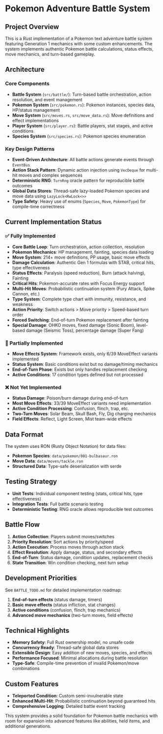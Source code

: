 # Pokemon Adventure Battle System

## Project Overview

This is a Rust implementation of a Pokemon text adventure battle system featuring Generation 1 mechanics with some custom enhancements. The system implements authentic Pokemon battle calculations, status effects, move mechanics, and turn-based gameplay.

## Architecture

### Core Components

- **Battle System** (`src/battle/`): Turn-based battle orchestration, action resolution, and event management
- **Pokemon System** (`src/pokemon.rs`): Pokemon instances, species data, HP/status management
- **Move System** (`src/moves.rs`, `src/move_data.rs`): Move definitions and effect implementations
- **Player System** (`src/player.rs`): Battle players, stat stages, and active conditions
- **Species System** (`src/species.rs`): Pokemon species enumeration

### Key Design Patterns

- **Event-Driven Architecture**: All battle actions generate events through `EventBus`
- **Action Stack Pattern**: Dynamic action injection using `VecDeque` for multi-hit moves and complex sequences
- **Deterministic RNG**: `TurnRng` oracle pattern for reproducible battle outcomes
- **Global Data Stores**: Thread-safe lazy-loaded Pokemon species and move data using `LazyLock<RwLock<>>`
- **Type Safety**: Heavy use of enums (`Species`, `Move`, `PokemonType`) for compile-time correctness

## Current Implementation Status

### ✅ Fully Implemented
- **Core Battle Loop**: Turn orchestration, action collection, resolution
- **Pokemon Mechanics**: HP management, fainting, species data loading
- **Move System**: 214+ move definitions, PP usage, basic move effects
- **Damage Calculation**: Authentic Gen 1 formulas with STAB, critical hits, type effectiveness
- **Status Effects**: Paralysis (speed reduction), Burn (attack halving), Fainting
- **Critical Hits**: Pokemon-accurate rates with Focus Energy support
- **Multi-Hit Moves**: Probabilistic continuation system (Fury Attack, Spike Cannon, etc.)
- **Type System**: Complete type chart with immunity, resistance, and weakness
- **Action Priority**: Switch actions > Move priority > Speed-based turn order
- **Forced Switching**: End-of-turn Pokemon replacement after fainting
- **Special Damage**: OHKO moves, fixed damage (Sonic Boom), level-based damage (Seismic Toss), percentage damage (Super Fang)

### 🚧 Partially Implemented
- **Move Effects System**: Framework exists, only 6/39 MoveEffect variants implemented
- **Status System**: Basic conditions exist but no damage/timing mechanics
- **End-of-Turn Phase**: Exists but only handles replacement checking
- **Active Conditions**: 17 condition types defined but not processed

### ❌ Not Yet Implemented
- **Status Damage**: Poison/burn damage during end-of-turn
- **Most Move Effects**: 33/39 MoveEffect variants need implementation
- **Active Condition Processing**: Confusion, flinch, trap, etc.
- **Two-Turn Moves**: Solar Beam, Skull Bash, Fly, Dig charging mechanics
- **Field Effects**: Reflect, Light Screen, Mist team-wide effects

## Data Format

The system uses RON (Rusty Object Notation) for data files:

- **Pokemon Species**: `data/pokemon/001-bulbasaur.ron`
- **Move Data**: `data/moves/tackle.ron` 
- **Structured Data**: Type-safe deserialization with serde

## Testing Strategy

- **Unit Tests**: Individual component testing (stats, critical hits, type effectiveness)
- **Integration Tests**: Full battle scenario testing
- **Deterministic Testing**: RNG oracle allows reproducible test outcomes

## Battle Flow

1. **Action Collection**: Players submit moves/switches
2. **Priority Resolution**: Sort actions by priority/speed
3. **Action Execution**: Process moves through action stack
4. **Effect Resolution**: Apply damage, status, and secondary effects
5. **End-of-Turn**: Status damage, condition updates, replacement checks
6. **State Transition**: Win condition checking, next turn setup

## Development Priorities

See `BATTLE_TODO.md` for detailed implementation roadmap:

1. **End-of-turn effects** (status damage, timers)
2. **Basic move effects** (status infliction, stat changes)
3. **Active conditions** (confusion, flinch, trap mechanics)
4. **Advanced move mechanics** (two-turn moves, field effects)

## Technical Highlights

- **Memory Safety**: Full Rust ownership model, no unsafe code
- **Concurrency Ready**: Thread-safe global data stores
- **Extensible Design**: Easy addition of new moves, species, and effects
- **Performance Focused**: Minimal allocations during battle resolution
- **Type-Safe**: Compile-time prevention of invalid Pokemon/move combinations

## Custom Features

- **Teleported Condition**: Custom semi-invulnerable state
- **Enhanced Multi-Hit**: Probabilistic continuation beyond guaranteed hits
- **Comprehensive Logging**: Detailed battle event tracking

This system provides a solid foundation for Pokemon battle mechanics with room for expansion into advanced features like abilities, held items, and additional generations.